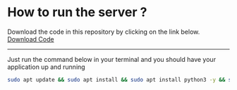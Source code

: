 # How to run the server ?

Download the code in this repository by clicking on the link below.
[Download Code](https://github.com/data-charya/demo-flask/archive/refs/heads/main.zip)

---
Just run the command below in your terminal and you should have your application up and running
```sh
sudo apt update && sudo apt install && sudo apt install python3 -y && sudo apt install python3-flask -y && export FLASK_DEBUG=1 && flask run --port=8181
```
